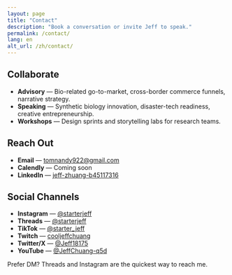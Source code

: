 ```yaml
---
layout: page
title: "Contact"
description: "Book a conversation or invite Jeff to speak."
permalink: /contact/
lang: en
alt_url: /zh/contact/
---
```


## Collaborate

- **Advisory** — Bio-related go-to-market, cross-border commerce funnels, narrative strategy.
- **Speaking** — Synthetic biology innovation, disaster-tech readiness, creative entrepreneurship.
- **Workshops** — Design sprints and storytelling labs for research teams.

## Reach Out

- **Email** — [tomnandy922@gmail.com](mailto:tomnandy922@gmail.com)
- **Calendly** — Coming soon
- **LinkedIn** — [jeff-zhuang-b45117316](https://www.linkedin.com/in/jeff-zhuang-b45117316)

## Social Channels

- **Instagram** — [@starterjeff](https://www.instagram.com/starterjeff/)
- **Threads** — [@starterjeff](https://www.threads.com/@starterjeff)
- **TikTok** — [@starter_jeff](https://www.tiktok.com/@starter_jeff?is_from_webapp=1&sender_device=pc)
- **Twitch** — [cooljeffchuang](https://www.twitch.tv/cooljeffchuang)
- **Twitter/X** — [@Jeff18175](https://twitter.com/Jeff18175)
- **YouTube** — [@JeffChuang-q5d](https://www.youtube.com/@JeffChuang-q5d)

Prefer DM? Threads and Instagram are the quickest way to reach me.
